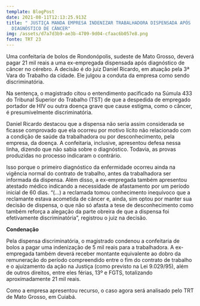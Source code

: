 ```yaml
---
template: BlogPost
date: 2021-08-11T12:13:25.913Z
title: " JUSTIÇA MANDA EMPRESA INDENIZAR TRABALHADORA DISPENSADA APÓS
  DIAGNÓSTICO DE CÂNCER"
img: /assets/d7a7d3b9-ae3b-4709-9d04-cfaac6b057e8.png
fonte: TRT 23
---
```

Uma confeitaria de bolos de Rondonópolis, sudeste de Mato Grosso, deverá pagar 21 mil reais a uma ex-empregada dispensada após diagnóstico de câncer no cérebro. A decisão é do juiz Daniel Ricardo, em atuação pela 3ª Vara do Trabalho da cidade. Ele julgou a conduta da empresa como sendo discriminatória.

Na sentença, o magistrado citou o entendimento pacificado na Súmula 433 do Tribunal Superior do Trabalho (TST) de que a despedida de empregado portador de HIV ou outra doença grave que cause estigma, como o câncer, é presumivelmente discriminatória.

Daniel Ricardo destacou que a dispensa não seria assim considerada se ficasse comprovado que ela ocorreu por motivo lícito não relacionado com a condição de saúde da trabalhadora ou por desconhecimento, pela empresa, da doença. A confeitaria, inclusive, apresentou defesa nessa linha, dizendo que não sabia sobre o diagnóstico. Todavia, as provas produzidas no processo indicaram o contrário.

Isso porque o primeiro diagnóstico da enfermidade ocorreu ainda na vigência normal do contrato de trabalho, antes da trabalhadora ser informada da dispensa. Além disso, a ex-empregada também apresentou atestado médico indicando a necessidade de afastamento por um período inicial de 60 dias. “(...) a reclamada tomou conhecimento inequívoco que a reclamante estava acometida de câncer e, ainda, sim optou por manter sua decisão de dispensa, o que não só afasta a tese de desconhecimento como também reforça a alegação da parte obreira de que a dispensa foi efetivamente discriminatória”, registrou o juiz na decisão.

**Condenação**

Pela dispensa discriminatória, o magistrado condenou a confeitaria de bolos a pagar uma indenização de 5 mil reais para a trabalhadora. A ex-empregada também deverá receber montante equivalente ao dobro da remuneração do período compreendido entre o fim do contrato de trabalho e o ajuizamento da ação na Justiça (como previsto na Lei 9.029/95), além de outros direitos, entre eles férias, 13º e FGTS, totalizando aproximadamente 21 mil reais.

Como a empresa apresentou recurso, o caso agora será analisado pelo TRT de Mato Grosso, em Cuiabá.